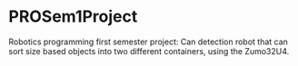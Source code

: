 # PROSem1Project
Robotics programming first semester project: Can detection robot that can sort size based objects into two different containers, using the Zumo32U4.
